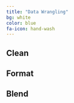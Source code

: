 ```yaml
---
title: "Data Wrangling"
bg: white
color: blue
fa-icon: hand-wash
---
```


## Clean
## Format
## Blend





